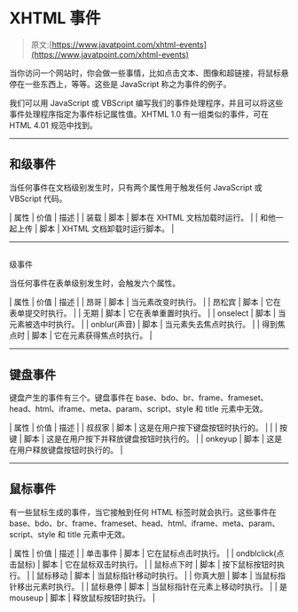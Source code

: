 # XHTML 事件

> 原文:[https://www.javatpoint.com/xhtml-events](https://www.javatpoint.com/xhtml-events)

当你访问一个网站时，你会做一些事情，比如点击文本、图像和超链接，将鼠标悬停在一些东西上，等等。这些是 JavaScript 称之为事件的例子。

我们可以用 JavaScript 或 VBScript 编写我们的事件处理程序，并且可以将这些事件处理程序指定为事件标记属性值。XHTML 1.0 有一组类似的事件，可在 HTML 4.01 规范中找到。

* * *

## 和级事件

当任何事件在文档级别发生时，只有两个属性用于触发任何 JavaScript 或 VBScript 代码。

| 属性 | 价值 | 描述 |
| 装载 | 脚本 | 脚本在 XHTML 文档加载时运行。 |
| 和他一起上传 | 脚本 | XHTML 文档卸载时运行脚本。 |

* * *

## 

<form>级事件</form>

当任何事件在表单级别发生时，会触发六个属性。

| 属性 | 价值 | 描述 |
| 昂哥 | 脚本 | 当元素改变时执行。 |
| 昂松宾 | 脚本 | 它在表单提交时执行。 |
| 无期 | 脚本 | 它在表单重置时执行。 |
| onselect | 脚本 | 当元素被选中时执行。 |
| onblur(声音) | 脚本 | 当元素失去焦点时执行。 |
| 得到焦点时 | 脚本 | 它在元素获得焦点时执行。 |

* * *

## 键盘事件

键盘产生的事件有三个。键盘事件在 base、bdo、br、frame、frameset、head、html、iframe、meta、param、script、style 和 title 元素中无效。

| 属性 | 价值 | 描述 |
| 叔叔家 | 脚本 | 这是在用户按下键盘按钮时执行的。 |  |
| 按键 | 脚本 | 这是在用户按下并释放键盘按钮时执行的。 |
| onkeyup | 脚本 | 这是在用户释放键盘按钮时执行的。 |

* * *

## 鼠标事件

有一些鼠标生成的事件，当它接触到任何 HTML 标签时就会执行。这些事件在 base、bdo、br、frame、frameset、head、html、iframe、meta、param、script、style 和 title 元素中无效。

| 属性 | 价值 | 描述 |
| 单击事件 | 脚本 | 它在鼠标点击时执行。 |
| ondblclick(点击鼠标) | 脚本 | 它在鼠标双击时执行。 |
| 鼠标点下时 | 脚本 | 按下鼠标按钮时执行。 |
| 鼠标移动 | 脚本 | 当鼠标指针移动时执行。 |
| 你真大胆 | 脚本 | 当鼠标指针移出元素时执行。 |
| 鼠标悬停 | 脚本 | 当鼠标指针在元素上移动时执行。 |
| 是 mouseup | 脚本 | 释放鼠标按钮时执行。 |